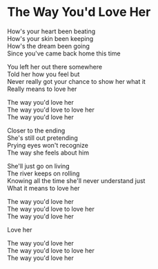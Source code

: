 # The Way You'd Love Her  

How's your heart been beating  
How's your skin been keeping  
How's the dream been going  
Since you've came back home this time  

You left her out there somewhere  
Told her how you feel but  
Never really got your chance to show her what it  
Really means to love her  

The way you'd love her  
The way you'd love to love her  
The way you'd love her  

Closer to the ending  
She's still out pretending  
Prying eyes won't recognize  
The way she feels about him  

She'll just go on living  
The river keeps on rolling   
Knowing all the time she'll never understand just  
What it means to love her  

The way you'd love her  
The way you'd love to love her  
The way you'd love her  

Love her  

The way you'd love her  
The way you'd love to love her  
The way you'd love her  
